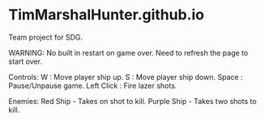 # TimMarshalHunter.github.io
Team project for SDG.

WARNING: No built in restart on game over. Need to refresh the page to start over.

Controls:
W : Move player ship up.
S : Move player ship down.
Space : Pause/Unpause game.
Left Click : Fire lazer shots.

Enemies:
Red Ship - Takes on shot to kill.
Purple Ship - Takes two shots to kill.
